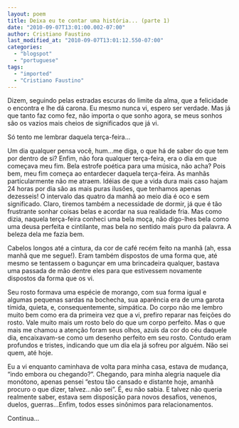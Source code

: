 ```yaml
---
layout: poem
title: Deixa eu te contar uma história... (parte 1)
date: "2010-09-07T13:01:00.002-07:00"
author: Cristiano Faustino
last_modified_at: "2010-09-07T13:01:12.550-07:00"
categories:
  - "blogspot"
  - "portuguese"
tags:
  - "imported"
  - "Cristiano Faustino"
---
```


Dizem, seguindo pelas estradas escuras do limite da alma, que a  felicidade o encontra e lhe dá carona. Eu mesmo nunca vi, espero ser  verdade. Mas já que tanto faz como fez, não importa o que sonho agora,  se meus sonhos são os vazios mais cheios de significados que já vi.

Só tento me lembrar daquela terça-feira...

Um dia qualquer pensa você, hum...me diga, o que há de saber do que tem  por dentro de si? Enfim, não fora qualquer terça-feira, era o dia em que  começava meu fim. Bela estrofe poética para uma música, não acha? Pois  bem, meu fim começa ao entardecer daquela terça-feira. As manhãs  particularmente não me atraem. Idéias de que a vida dura mais caso hajam  24 horas por dia são as mais puras ilusões, que tenhamos apenas  dezesseis! O intervalo das quatro da manhã ao meio dia é oco e sem  significado. Claro, tiremos também a necessidade de dormir, já que é tão  frustrante sonhar coisas belas e acordar na sua realidade fria. Mas  como dizia, naquela terça-feira conheci uma bela moça, não digo-lhes  bela como uma deusa perfeita e cintilante, mas bela no sentido mais puro  da palavra. A beleza dela me fazia bem.

Cabelos longos até a cintura, da cor de café recém feito na manhã (ah,  essa manhã que me segue!). Eram também dispostos de uma forma que, até  mesmo se tentassem o bagunçar em uma brincadeira qualquer, bastava uma  passada de mão dentre eles para que estivessem novamente dispostos da  forma que os vi.

Seu rosto formava uma espécie de morango, com sua forma igual e algumas  pequenas sardas na bochecha, sua aparência era de uma garota tímida,  quieta, e, consequentemente, simpática. Do corpo não me lembro muito bem  como era da primeira vez que a vi, prefiro reparar nas feições do  rosto. Vale muito mais um rosto belo do que um corpo perfeito. Mas o que  mais me chamou a atenção foram seus olhos, azuis da cor do céu daquele  dia, encaixavam-se como um desenho perfeito em seu rosto. Contudo eram  profundos e tristes, indicando que um dia ela já sofreu por alguém. Não  sei quem, até hoje.

Eu a vi enquanto caminhava de volta para minha casa, estava de mudança,  “indo embora ou chegando?”. Chegando, para minha alegria naquele dia  monótono, apenas pensei “estou tão cansado e distante hoje, amanhã  procuro o que dizer, talvez...não sei”. É, eu não sabia. E talvez não  queria realmente saber, estava sem disposição para novos desafios,  venenos, duelos, guerras...Enfim, todos esses sinônimos para  relacionamentos.

Continua...